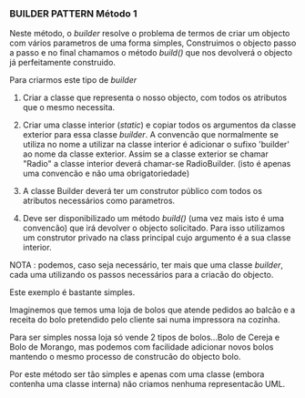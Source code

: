 ### BUILDER PATTERN Método 1




Neste método, o *builder* resolve o problema de termos de criar um objecto com vários parametros de uma forma simples,
Construimos o objecto passo a passo e no final chamamos o método *build()* que nos devolverá o objecto já perfeitamente
construido.

Para criarmos este tipo de *builder*


1. Criar a classe que representa o nosso objecto, com todos os atributos que o mesmo necessita.

2. Criar uma classe interior (*static*) e copiar todos os argumentos da classe exterior para essa classe *builder*. A
convencão que normalmente se utiliza no nome a utilizar na classe interior é adicionar o sufixo 'builder' ao nome da classe
exterior. Assim se a classe exterior se chamar "Radio" a classe interior deverá chamar-se RadioBuilder. (isto é apenas uma
convencão e não uma obrigatoriedade)

3. A classe Builder deverá ter um construtor público com todos os atributos necessários como parametros.

4. Deve ser disponibilizado um método *build()* (uma vez mais isto é uma convencão) que irá devolver o objecto solicitado.
Para isso utilizamos um construtor privado na class principal cujo argumento é a sua classe interior.

NOTA : podemos, caso seja necessário, ter mais que uma classe *builder*, cada uma utilizando os passos necessários para a criacão do
objecto.

Este exemplo é bastante simples.

Imaginemos que temos uma loja de bolos que atende pedidos ao balcão e a receita do bolo pretendido pelo cliente sai
numa impressora na cozinha.

Para ser simples nossa loja só vende 2 tipos de bolos...Bolo de Cereja e Bolo de Morango, mas podemos com facilidade
adicionar novos bolos mantendo o mesmo processo de construcão do objecto bolo.

Por este método ser tão simples e apenas com uma classe (embora contenha uma classe interna) não criamos nenhuma
representacão UML.






